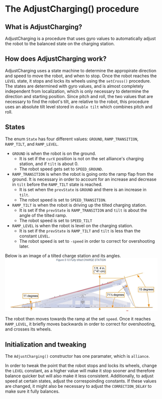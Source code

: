 # The AdjustCharging() procedure


## What is AdjustCharging?

AdjustCharging is a procedure that uses gyro values to automatically adjust the robot to the balanced state on the charging station.

## How does AdjustCharging work?

AdjustCharging uses a state machine to determine the appropirate direction and speed to move the robot, and when to stop. Once the robot reaches the `LEVEL` state, it stops and locks its wheels using the `setCross()` procedure. The states are determined with gyro values, and is almost completely independent from localization, which is only necessary to determine the direction and starting position. Since pitch and roll, the two values that are necessary to find the robot's tilt, are relative to the robot, this procedure uses an absolute tilt level stored in `double tilt` which combines pitch and roll.

## States

The enum `State` has four different values: `GROUND`, `RAMP_TRANSITION`, `RAMP_TILT`, and `RAMP_LEVEL`. 
* `GROUND` is when the robot is on the ground. 
	* It is set if the `curX` position is not on the set alliance's charging station, and if `tilt` is about 0. 
	* The robot speed gets set to `SPEED_GROUND`.
* `RAMP_TRANSITION` is when the robot is going onto the ramp flap from the ground. It is necessary in order to account for an increase and decrease in `tilt` before the `RAMP_TILT` state is reached. 
	* It is set when the `prevState` is `GROUND` and there is an increase in `tilt`. 
	* The robot speed is set to `SPEED_TRANSITION`.
* `RAMP_TILT` is when the robot is driving up the tilted charging station.
	* It is set if the `prevState` is `RAMP_TRANSITION` and `tilt` is about the angle of the tilted ramp.
	* The robot speed is set to `SPEED_TILT`
* `RAMP_LEVEL` is when the robot is level on the charging station.
	* It is set if the `prevState` is `RAMP_TILT` and `tilt` is less than the constant `LEVEL`.
	* The robot speed is set to `-speed` in order to correct for overshooting later.

Below is an image of a tilted charge station and its angles.
![Image](images/TiltedRamp.png)

The robot then moves towards the ramp at the set `speed`. Once it reaches `RAMP_LEVEL`, it briefly moves backwards in order to correct for overshooting, and crosses its wheels.

## Initialization and tweaking

The `AdjustCharging()` constructor has one paramater, which is `alliance`. 

In order to tweak the point that the robot stops and locks its wheels, change the `LEVEL` constant, as a higher value will make it stop sooner and therefore balance quicker but will also make it less consistent. 
Additionally, to adjust speed at certain states, adjust the correspoinding constants. If these values are changed, it might also be necessary to adjust the `CORRECTION_DELAY` to make sure it fully balances.

